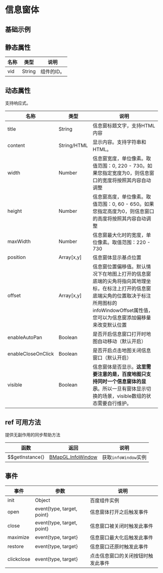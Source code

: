 # 信息窗体

## 基础示例

<vuep template="#example"></vuep>

<script v-pre type="text/x-template" id="example">

  <template>
    <div class="amap-page-container">
      <el-bmap vid="amap" :zoom="zoom" :center="center" class="amap-demo">
        <el-bmap-info-window
          :title="currentWindow.title"
          :position="currentWindow.position"
          :visible="currentWindow.visible"
          :events="currentWindow.events">
          <template>
            <span>{{currentWindow.content}}</span>
          </template>
        </el-bmap-info-window>
      </el-bmap>
      <div class="toolbar">
        <button @click="switchWindow(0)">Show First Window</button>
        <button @click="switchWindow(1)">Show Second Window</button>
        <button @click="changePosition()">修改弹出框位置</button>
      </div>
    </div>
  </template>

  <style>
    .amap-demo {
      height: 300px;
    }
  </style>

  <script>
    module.exports = {
      data () {
        return {
          zoom: 14,
          center: [121.5273285, 31.21515044],
          windows: [
            {
              position: [121.5273285, 31.21515044],
              title: '标题1',
              content: 'Hi! I am here!',
              visible: true,
              events: {
                close() {
                  console.log('close infowindow1');
                }
              }
            }, {
              position: [121.5375285, 31.21515044],
              title: '标题2',
              content: 'Hi! I am here too!',
              visible: true,
              events: {
                close() {
                  console.log('close infowindow2');
                }
              }
            }
          ],
          slotWindow: {
            position: [121.5163285, 31.21515044]
          },
          currentWindow: {
            title: '标题',
            position: [121.5163285, 31.21515044],
            content: '',
            events: {},
            visible: false
          }
        }
      },

      mounted() {
        this.currentWindow = this.windows[0];
      },

      methods: {
        switchWindow(tab) {
          this.currentWindow.visible = false;
          this.$nextTick(() => {
            this.currentWindow = this.windows[tab];
            this.currentWindow.visible = true;
            console.log(this.currentWindow)
          });
        },
        changePosition() {
          let position = this.currentWindow.position;
          this.currentWindow.position = [position[0] + 0.002, position[1] - 0.002];
        },
      }
    };
  </script>

</script>



## 静态属性

名称 | 类型 | 说明
---|---|---|
vid | String | 组件的ID。

## 动态属性

支持响应式。

名称 | 类型 | 说明
---|---|---|
title | String | 信息窗标题文字，支持HTML内容
content | String/HTML | 显示内容。支持字符串和HTML。
width | Number | 信息窗宽度，单位像素。取值范围：0, 220 - 730。如果您指定宽度为0，则信息窗口的宽度将按照其内容自动调整
height | Number | 信息窗高度，单位像素。取值范围：0, 60 - 650。如果您指定高度为0，则信息窗口的高度将按照其内容自动调整
maxWidth | Number | 信息窗最大化时的宽度，单位像素。取值范围：220 - 730
position | Array[x,y] | 信息窗体显示基点位置
offset | Array[x,y] | 信息窗位置偏移值。默认情况下在地图上打开的信息窗底端的尖角将指向其地理坐标，在标注上打开的信息窗底端尖角的位置取决于标注所用图标的infoWindowOffset属性值，您可以为信息窗添加偏移量来改变默认位置
enableAutoPan | Boolean | 是否开启信息窗口打开时地图自动移动（默认开启）
enableCloseOnClick | Boolean | 是否开启点击地图关闭信息窗口（默认开启）
visible | Boolean | 信息窗体是否显示。**这里需要注意的是，百度地图只支持同时一个信息窗体的显示**。所以一旦有窗体显示切换的场景，visible数组的状态需要自行维护。


## ref 可用方法
提供无副作用的同步帮助方法

函数 | 返回 | 说明
---|---|---|
$$getInstance() | [BMapGL.InfoWindow](http://lbsyun.baidu.com/cms/jsapi/reference/jsapi_webgl_1_0.html#a3b6) | 获取`infoWindow`实例

## 事件

事件 | 参数 | 说明
---|---|---|
init | Object | 百度组件实例
open| event{type, target, point} | 信息窗体打开之后触发事件
close | event{type, target, point} | 信息窗口被关闭时触发此事件
maximize| event{type, target} | 信息窗口最大化后触发此事件
restore | event{type, target} | 信息窗口还原时触发此事件
clickclose | event{type, target} | 点击信息窗口的关闭按钮时触发此事件

